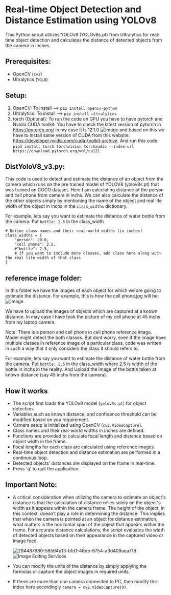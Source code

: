 # Real-time Object Detection and Distance Estimation using YOLOv8
This Python script utilizes YOLOv8 (YOLOv8s.pt) from Ultralytics for real-time object detection and calculates the distance of detected objects from the camera in inches.

## Prerequisites:
- OpenCV (`cv2`)
- Ultralytics (`YOLO`)

## Setup:
1. OpenCV: To install --> ```pip install opencv-python```
2. Ultralytics: To install --> ```pip install ultralytics```
3. torch (Optional): To run the code on GPU you have to have pytorch and Nvidia CUDA toolkit. You have to check the latest version of pytorch in https://pytorch.org/ in my case it is 12.1.0
![image](https://github.com/SpawnedNPC/DistanceEstimationYoloV8/assets/125773427/d08d34d1-3d93-4f69-bf82-535cbac9efde) and based on this we have to install same version of CUDA from this website:
 https://developer.nvidia.com/cuda-toolkit-archive. And run this code: ``` pip3 install torch torchvision torchaudio --index-url https://download.pytorch.org/whl/cu121 ```

## DistYoloV8_v3.py:
This code is used to detect and estimate the distance of an object from the camera which runs on the pre trained model of YOLOV8 (yolov8s.pt) that was trained on COCO dataset.
Here I am calculating distance of the person and cell phone from camera in inchs. We can also calculate the distance of the other objects simply by mentioning the name of the object and real life width of the object in inchs in the ```class_widths``` dictionary.

For example, lets say you want to estimate the distance of water bottle from the camera. Put ```bottle: 2.5``` in the class_width

```
# Define class names and their real-world widths (in inches)
class_widths = {
    "person": 20.0,
    "cell phone": 3.5,
    #"bottle": 2.5,
    # If you want to include more classes, add class here along with the real life width of that class
}
```

## reference image folder:
In this folder we have the images of each object for which we are going to estimate the distance. For example, this is how the cell phone.jpg will be:
![image](https://github.com/SpawnedNPC/DistanceEstimationYoloV8/assets/125773427/42985c42-cdb6-4ae7-bf0d-d78e855b5d51)

We have to upload the images of objects which are captured at a known distance. In may case I have took the picture of my cell phone at 45 inchs from my laptop camera.

Note: There is a person and cell phone in cell phone reference image. Model might detect the both classes. But dont worry, even if the image have multiple classes in reference image of a particular class, code was written in such a way that it only considers the class it should refers to.

For example, lets say you want to estimate the distance of water bottle from the camera. Put ```bottle: 2.5``` in the class_width where 2.5 is width of the bottle in inchs in the reality. And Upload the image of the bottle taken at known distance (say 45 inchs from the camera).


## How it works
- The script first loads the YOLOv8 model (`yolov8s.pt`) for object detection.
- Variables such as known distance, and confidence threshold can be modified based on you requirement.
- Camera setup is initialized using OpenCV (`cv2.VideoCapture`).
- Class names and their real-world widths in inches are defined.
- Functions are provided to calculate focal length and distance based on object width in the frame.
- Focal lengths for each class are calculated using reference images.
- Real-time object detection and distance estimation are performed in a continuous loop.
- Detected objects' distances are displayed on the frame in real-time.
- Press 'q' to quit the application.

## Important Note:
- A critical consideration when utilizing the camera to estimate an object's distance is that the calculation of distance relies solely on the object's width as it appears within the camera frame. The height of the object, in this context, doesn’t play a role in determining the distance. This implies that when the camera is pointed at an object for distance estimation, what matters is the horizontal span of the object that appears within the frame. For accurate distance calculations, the script evaluates the width of detected objects based on their appearance in the captured video or image feed.

  ![294487980-58564d13-b1d1-46de-9754-a3d409aea718](https://github.com/SpawnedNPC/DistanceEstimationYoloV8/assets/125773427/3495cf1c-b28c-49a1-a7d3-b03dfffac9fc)               ![Image Editing Services](https://github.com/SpawnedNPC/DistanceEstimationYoloV8/assets/125773427/4a44f3b9-561d-4cdb-94e9-1399c00090f4)



  
- You can modify the units of the distance by simply applying the formulas or capture the object images in required units.
- If there are more than one camera connected to PC, then modify the index here accordingly ```camera = cv2.VideoCapture(0)```.
  

